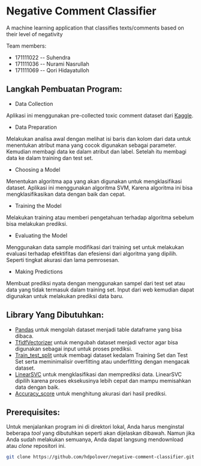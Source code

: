 # Negative Comment Classifier

A machine learning application that classifies texts/comments based on their level of negativity 

Team members:
- 171111022	-- Suhendra
- 171111036	-- Nurami Nasrullah
- 171111069	-- Qori Hidayatulloh

## Langkah Pembuatan Program:

*  Data Collection

Aplikasi ini menggunakan pre-collected toxic comment dataset dari [Kaggle](https://www.kaggle.com/nichaoku/toxic-comment-merge-train-and-test-with-label).

* Data Preparation

Melakukan analisa awal dengan melihat isi baris dan kolom dari data untuk menentukan atribut mana yang cocok digunakan sebagai parameter. Kemudian membagi data ke dalam atribut dan label. Setelah itu membagi data ke dalam training dan test set.

* Choosing a Model

Menentukan algoritma apa yang akan digunakan untuk mengklasifikasi dataset. Aplikasi ini menggunakan algoritma SVM, Karena algoritma ini bisa mengklasifikasikan data dengan baik dan cepat.

* Training the Model

Melakukan training atau memberi pengetahuan terhadap algoritma sebelum bisa melakukan prediksi.

* Evaluating the Model

Menggunakan data sample modifikasi dari training set untuk melakukan evaluasi terhadap efektifitas dan efesiensi dari algoritma yang dipilih. Seperti tingkat akurasi dan lama pemrosesan. 

* Making Predictions

Membuat prediksi nyata dengan menggunakan sampel dari test set atau data yang tidak termasuk dalam training set. Input dari web kemudian dapat digunakan untuk melakukan prediksi data baru.

## Library Yang Dibutuhkan:

* [Pandas](https://pandas.pydata.org/) untuk mengolah dataset menjadi table dataframe yang bisa dibaca.
* [TfidfVectorizer](https://scikit-learn.org/stable/modules/generated/sklearn.feature_extraction.text.TfidfVectorizer.html)   untuk mengubah dataset menjadi vector agar bisa digunakan sebagai input untuk proses prediksi.
* [Train_test_split](https://scikit-learn.org/stable/modules/generated/sklearn.model_selection.train_test_split.html) untuk membagi dataset kedalam Training Set dan Test Set serta meminimalisir overfitting atau underfitting dengan mengacak dataset.
* [LinearSVC](https://scikit-learn.org/stable/modules/generated/sklearn.svm.LinearSVC.html) untuk mengklasifikasi dan memprediksi data. LinearSVC dipilih karena proses eksekusinya lebih cepat dan mampu memisahkan data dengan baik. 
* [Accuracy_score](https://scikit-learn.org/stable/modules/generated/sklearn.metrics.accuracy_score.html) untuk menghitung akurasi dari hasil prediksi. 

## Prerequisites:

Untuk menjalankan program ini di direktori lokal, Anda harus menginstal beberapa _tool_ yang dibutuhkan seperti akan dijelaskan dibawah. Namun jika Anda sudah melakukan semuanya, Anda dapat langsung mendownload atau _clone_ repositori ini.

```bash
git clone https://github.com/hdpolover/negative-comment-classifier.git
```
